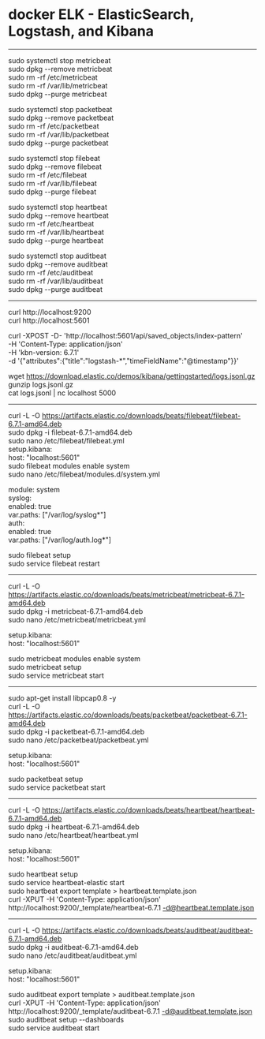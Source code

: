 # docker ELK -  ElasticSearch, Logstash, and Kibana
*************************************************************************************
sudo systemctl  stop metricbeat \
sudo dpkg --remove metricbeat \
sudo rm -rf /etc/metricbeat \
sudo rm -rf /var/lib/metricbeat\
sudo dpkg --purge  metricbeat 

sudo systemctl stop packetbeat \
sudo dpkg --remove packetbeat  \
sudo rm -rf /etc/packetbeat \
sudo rm -rf /var/lib/packetbeat \
sudo dpkg --purge  packetbeat 

sudo systemctl  stop filebeat \
sudo dpkg --remove filebeat \
sudo rm -rf /etc/filebeat \
sudo rm -rf /var/lib/filebeat \
sudo dpkg --purge  filebeat 

sudo systemctl  stop heartbeat \
sudo dpkg --remove heartbeat \
sudo rm -rf /etc/heartbeat \
sudo rm -rf /var/lib/heartbeat \
sudo dpkg --purge  heartbeat

sudo systemctl  stop auditbeat \
sudo dpkg --remove auditbeat \
sudo rm -rf /etc/auditbeat \
sudo rm -rf /var/lib/auditbeat \
sudo dpkg --purge auditbeat
*************************************************************************************
curl http://localhost:9200 \
curl http://localhost:5601 

curl -XPOST -D- 'http://localhost:5601/api/saved_objects/index-pattern' \
 -H 'Content-Type: application/json' \
 -H 'kbn-version: 6.7.1' \
 -d '{"attributes":{"title":"logstash-*","timeFieldName":"@timestamp"}}' 
 
wget https://download.elastic.co/demos/kibana/gettingstarted/logs.jsonl.gz \
gunzip logs.jsonl.gz \
cat logs.jsonl | nc localhost 5000
*************************************************************************************
curl -L -O https://artifacts.elastic.co/downloads/beats/filebeat/filebeat-6.7.1-amd64.deb \
sudo dpkg -i filebeat-6.7.1-amd64.deb \
sudo nano /etc/filebeat/filebeat.yml \
setup.kibana: \
  host: "localhost:5601"  \
sudo filebeat modules enable system \
sudo nano /etc/filebeat/modules.d/system.yml 

module: system \
  syslog: \
    enabled: true \
    var.paths: ["/var/log/syslog*"] \
  auth: \
    enabled: true \
    var.paths: ["/var/log/auth.log*"] 
    
sudo filebeat setup \
sudo service filebeat restart
*************************************************************************************
curl -L -O https://artifacts.elastic.co/downloads/beats/metricbeat/metricbeat-6.7.1-amd64.deb \
sudo dpkg -i metricbeat-6.7.1-amd64.deb \
sudo nano /etc/metricbeat/metricbeat.yml 

setup.kibana: \
  host: "localhost:5601" 

sudo metricbeat modules enable system \
sudo metricbeat setup \
sudo service metricbeat start 
*************************************************************************************
sudo apt-get install libpcap0.8 -y \
curl -L -O https://artifacts.elastic.co/downloads/beats/packetbeat/packetbeat-6.7.1-amd64.deb \
sudo dpkg -i packetbeat-6.7.1-amd64.deb \
sudo nano /etc/packetbeat/packetbeat.yml 

setup.kibana: \
  host: "localhost:5601" 
  
sudo packetbeat setup \
sudo service packetbeat start
*************************************************************************************
curl -L -O https://artifacts.elastic.co/downloads/beats/heartbeat/heartbeat-6.7.1-amd64.deb \
sudo dpkg -i heartbeat-6.7.1-amd64.deb \
sudo nano /etc/heartbeat/heartbeat.yml 

setup.kibana: \
  host: "localhost:5601" 
  
sudo heartbeat setup \
sudo service heartbeat-elastic start \
sudo heartbeat export template > heartbeat.template.json \
curl -XPUT -H 'Content-Type: application/json' http://localhost:9200/_template/heartbeat-6.7.1 -d@heartbeat.template.json
*************************************************************************************
curl -L -O https://artifacts.elastic.co/downloads/beats/auditbeat/auditbeat-6.7.1-amd64.deb \
sudo dpkg -i auditbeat-6.7.1-amd64.deb \
sudo nano /etc/auditbeat/auditbeat.yml

setup.kibana: \
  host: "localhost:5601" 
  
sudo auditbeat export template > auditbeat.template.json \
curl -XPUT -H 'Content-Type: application/json' http://localhost:9200/_template/auditbeat-6.7.1 -d@auditbeat.template.json \
sudo auditbeat setup --dashboards \
sudo service auditbeat start

